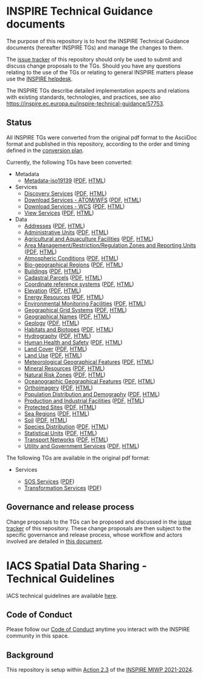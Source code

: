 # INSPIRE Technical Guidance documents

The purpose of this repository is to host the INSPIRE Technical Guidance documents (hereafter INSPIRE TGs) and manage the changes to them.

The [issue tracker](https://github.com/INSPIRE-MIF/technical-guidelines/issues) of this repository should only be used to submit and discuss change proposals to the TGs. Should you have any questions relating to the use of the TGs or relating to general INSPIRE matters please use the [INSPIRE helpdesk](https://github.com/INSPIRE-MIF/helpdesk). 

The INSPIRE TGs describe detailed implementation aspects and relations with existing standards, technologies, and practices, see also https://inspire.ec.europa.eu/inspire-technical-guidance/57753.

## Status

All INSPIRE TGs were converted from the original pdf format to the AsciiDoc format and published in this repository, according to the order and timing defined in the [conversion plan](tg_conversion_plan.md).

Currently, the following TGs have been converted:
* Metadata
  * [Metadata-iso19139](metadata/metadata-iso19139) ([PDF](https://inspire-mif.github.io/technical-guidelines/metadata/metadata-iso19139/metadata-iso19139.pdf), [HTML](https://inspire-mif.github.io/technical-guidelines/metadata/metadata-iso19139/metadata-iso19139.html))
* Services
  * [Discovery Services](services/discovery-cws) ([PDF](https://inspire-mif.github.io/technical-guidelines/services/discovery-cws/DiscoveryServices.pdf), [HTML](https://inspire-mif.github.io/technical-guidelines/services/discovery-cws/DiscoveryServices.html))
  * [Download Services - ATOM/WFS](services/download-atom-wfs) ([PDF](https://inspire-mif.github.io/technical-guidelines/services/download-atom-wfs/DownloadServices.pdf), [HTML](https://inspire-mif.github.io/technical-guidelines/services/download-atom-wfs/DownloadServices.html))
  * [Download Services - WCS](services/download-wcs) ([PDF](https://inspire-mif.github.io/technical-guidelines/services/download-wcs/CoverageServices.pdf), [HTML](https://inspire-mif.github.io/technical-guidelines/services/download-wcs/CoverageServices.html))
  * [View Services](services/view-wms) ([PDF](https://inspire-mif.github.io/technical-guidelines/services/view-wms/ViewServices.pdf), [HTML](https://inspire-mif.github.io/technical-guidelines/services/view-wms/ViewServices.html))
* Data
  * [Addresses](data/ad) ([PDF](https://inspire-mif.github.io/technical-guidelines/data/ad/dataspecification_ad.pdf), [HTML](https://inspire-mif.github.io/technical-guidelines/data/ad/dataspecification_ad.html))
  * [Administrative Units](data/au) ([PDF](https://inspire-mif.github.io/technical-guidelines/data/au/dataspecification_au.pdf), [HTML](https://inspire-mif.github.io/technical-guidelines/data/au/dataspecification_au.html))
  * [Agricultural and Aquaculture Facilities](data/af) ([PDF](https://inspire-mif.github.io/technical-guidelines/data/af/dataspecification_af.pdf), [HTML](https://inspire-mif.github.io/technical-guidelines/data/af/dataspecification_af.html))
  * [Area Management/Restriction/Regulation Zones and Reporting Units](data/am) ([PDF](https://inspire-mif.github.io/technical-guidelines/data/am/dataspecification_am.pdf), [HTML](https://inspire-mif.github.io/technical-guidelines/data/am/dataspecification_am.html))
  * [Atmospheric Conditions](data/ac-mf) ([PDF](https://inspire-mif.github.io/technical-guidelines/data/ac-mf/dataspecification_ac-mf.pdf), [HTML](https://inspire-mif.github.io/technical-guidelines/data/ac-mf/dataspecification_ac-mf.html))
  * [Bio-geographical Regions](data/br) ([PDF](https://inspire-mif.github.io/technical-guidelines/data/br/dataspecification_br.pdf), [HTML](https://inspire-mif.github.io/technical-guidelines/data/br/dataspecification_br.html))
  * [Buildings](data/bu) ([PDF](https://inspire-mif.github.io/technical-guidelines/data/bu/dataspecification_bu.pdf), [HTML](https://inspire-mif.github.io/technical-guidelines/data/bu/dataspecification_bu.html))
  * [Cadastral Parcels](data/cp) ([PDF](https://inspire-mif.github.io/technical-guidelines/data/cp/dataspecification_cp.pdf), [HTML](https://inspire-mif.github.io/technical-guidelines/data/cp/dataspecification_cp.html))
  * [Coordinate reference systems](data/rs) ([PDF](https://inspire-mif.github.io/technical-guidelines/data/rs/dataspecification_rs.pdf), [HTML](https://inspire-mif.github.io/technical-guidelines/data/rs/dataspecification_rs.html))
  * [Elevation](data/el) ([PDF](https://inspire-mif.github.io/technical-guidelines/data/el/dataspecification_el.pdf), [HTML](https://inspire-mif.github.io/technical-guidelines/data/el/dataspecification_el.html))
  * [Energy Resources](data/er) ([PDF](https://inspire-mif.github.io/technical-guidelines/data/er/dataspecification_er.pdf), [HTML](https://inspire-mif.github.io/technical-guidelines/data/er/dataspecification_er.html))
  * [Environmental Monitoring Facilities](data/ef) ([PDF](https://inspire-mif.github.io/technical-guidelines/data/ef/dataspecification_ef.pdf), [HTML](https://inspire-mif.github.io/technical-guidelines/data/ef/dataspecification_ef.html))
  * [Geographical Grid Systems](data/gg) ([PDF](https://inspire-mif.github.io/technical-guidelines/data/gg/dataspecification_gg.pdf), [HTML](https://inspire-mif.github.io/technical-guidelines/data/gg/dataspecification_gg.html))
  * [Geographical Names](data/gn) ([PDF](https://inspire-mif.github.io/technical-guidelines/data/gn/dataspecification_gn.pdf), [HTML](https://inspire-mif.github.io/technical-guidelines/data/gn/dataspecification_gn.html))
  * [Geology](data/ge) ([PDF](https://inspire-mif.github.io/technical-guidelines/data/ge/dataspecification_ge.pdf), [HTML](https://inspire-mif.github.io/technical-guidelines/data/ge/dataspecification_ge.html))
  * [Habitats and Biotopes](data/hb) ([PDF](https://inspire-mif.github.io/technical-guidelines/data/hb/dataspecification_hb.pdf), [HTML](https://inspire-mif.github.io/technical-guidelines/data/hb/dataspecification_hb.html))
  * [Hydrography](data/hy) ([PDF](https://inspire-mif.github.io/technical-guidelines/data/hy/dataspecification_hy.pdf), [HTML](https://inspire-mif.github.io/technical-guidelines/data/hy/dataspecification_hy.html))
  * [Human Health and Safety](data/hh) ([PDF](https://inspire-mif.github.io/technical-guidelines/data/hh/dataspecification_hh.pdf), [HTML](https://inspire-mif.github.io/technical-guidelines/data/hh/dataspecification_hh.html))
  * [Land Cover](data/lc) ([PDF](https://inspire-mif.github.io/technical-guidelines/data/lc/dataspecification_lc.pdf), [HTML](https://inspire-mif.github.io/technical-guidelines/data/lc/dataspecification_lc.html))
  * [Land Use](data/lu) ([PDF](https://inspire-mif.github.io/technical-guidelines/data/lu/dataspecification_lu.pdf), [HTML](https://inspire-mif.github.io/technical-guidelines/data/lu/dataspecification_lu.html))
  * [Meteorological Geographical Features](data/ac-mf) ([PDF](https://inspire-mif.github.io/technical-guidelines/data/ac-mf/dataspecification_ac-mf.pdf), [HTML](https://inspire-mif.github.io/technical-guidelines/data/ac-mf/dataspecification_ac-mf.html))
  * [Mineral Resources](data/mr) ([PDF](https://inspire-mif.github.io/technical-guidelines/data/mr/dataspecification_mr.pdf), [HTML](https://inspire-mif.github.io/technical-guidelines/data/mr/dataspecification_mr.html))
  * [Natural Risk Zones](data/nz) ([PDF](https://inspire-mif.github.io/technical-guidelines/data/nz/dataspecification_nz.pdf), [HTML](https://inspire-mif.github.io/technical-guidelines/data/nz/dataspecification_nz.html))
  * [Oceanographic Geographical Features](data/of) ([PDF](https://inspire-mif.github.io/technical-guidelines/data/of/dataspecification_of.pdf), [HTML](https://inspire-mif.github.io/technical-guidelines/data/of/dataspecification_of.html))
  * [Orthoimagery](data/oi) ([PDF](https://inspire-mif.github.io/technical-guidelines/data/oi/dataspecification_oi.pdf), [HTML](https://inspire-mif.github.io/technical-guidelines/data/oi/dataspecification_oi.html))
  * [Population Distribution and Demography](data/pd) ([PDF](https://inspire-mif.github.io/technical-guidelines/data/pd/dataspecification_pd.pdf), [HTML](https://inspire-mif.github.io/technical-guidelines/data/pd/dataspecification_pd.html))
  * [Production and Industrial Facilities](data/pf) ([PDF](https://inspire-mif.github.io/technical-guidelines/data/pf/dataspecification_pf.pdf), [HTML](https://inspire-mif.github.io/technical-guidelines/data/pf/dataspecification_pf.html))
  * [Protected Sites](data/ps) ([PDF](https://inspire-mif.github.io/technical-guidelines/data/ps/dataspecification_ps.pdf), [HTML](https://inspire-mif.github.io/technical-guidelines/data/ps/dataspecification_ps.html))
  * [Sea Regions](data/sr) ([PDF](https://inspire-mif.github.io/technical-guidelines/data/sr/dataspecification_sr.pdf), [HTML](https://inspire-mif.github.io/technical-guidelines/data/sr/dataspecification_sr.html))
  * [Soil](data/so) ([PDF](https://inspire-mif.github.io/technical-guidelines/data/so/dataspecification_so.pdf), [HTML](https://inspire-mif.github.io/technical-guidelines/data/so/dataspecification_so.html))
  * [Species Distribution](data/sd) ([PDF](https://inspire-mif.github.io/technical-guidelines/data/sd/dataspecification_sd.pdf), [HTML](https://inspire-mif.github.io/technical-guidelines/data/sd/dataspecification_sd.html))
  * [Statistical Units](data/su) ([PDF](https://inspire-mif.github.io/technical-guidelines/data/su/dataspecification_su.pdf), [HTML](https://inspire-mif.github.io/technical-guidelines/data/su/dataspecification_su.html))
  * [Transport Networks](data/tn) ([PDF](https://inspire-mif.github.io/technical-guidelines/data/tn/dataspecification_tn.pdf), [HTML](https://inspire-mif.github.io/technical-guidelines/data/tn/dataspecification_tn.html))
  * [Utility and Government Services](data/us) ([PDF](https://inspire-mif.github.io/technical-guidelines/data/us/dataspecification_us.pdf), [HTML](https://inspire-mif.github.io/technical-guidelines/data/us/dataspecification_us.html))


The following TGs are available in the original pdf format:

* Services

  * [SOS Services](services/download-sos) ([PDF](https://inspire-mif.github.io/technical-guidelines/services/download-sos/SOSDownloadServices.pdf))
  * [Transformation Services](services/transformation) ([PDF](https://inspire-mif.github.io/technical-guidelines/services/transformation/TransformationService.pdf))



## Governance and release process

Change proposals to the TGs can be proposed and discussed in the [issue tracker](https://github.com/INSPIRE-MIF/technical-guidelines/issues) of this repository. These change proposals are then subject to the specific governance and release process, whose workflow and actors involved are detailed in [this document](/governance-release-process/process.md).

# IACS Spatial Data Sharing - Technical Guidelines

IACS technical guidelines are available [here](iacs).


## Code of Conduct

Please follow our [Code of Conduct](https://github.com/INSPIRE-MIF/helpdesk/blob/main/code-of-conduct.md) anytime you interact with the INSPIRE community in this space.

## Background

This repository is setup within [Action 2.3](https://webgate.ec.europa.eu/fpfis/wikis/display/InspireMIG/Action+2.3+Simplification+of+INSPIRE+implementation) of the [INSPIRE MIWP 2021-2024](https://webgate.ec.europa.eu/fpfis/wikis/display/InspireMIG/INSPIRE+work+programme+2021-24).
